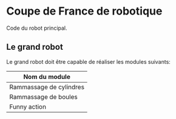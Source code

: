 # Coupe de France de robotique

Code du robot principal.

## Le grand robot

Le grand robot doit être capable de réaliser les modules suivants:

|Nom du module |
|---|
|Rammassage de cylindres |
|Rammassage de boules |
|Funny action |

